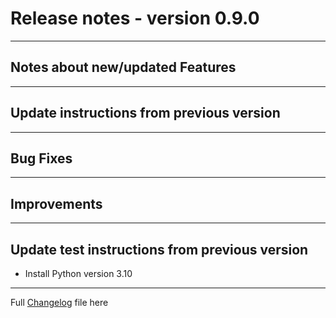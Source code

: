 # Release notes - version 0.9.0

---

## Notes about new/updated Features

---
## Update instructions from previous version

---
## Bug Fixes


---

## Improvements

 

---
## Update test instructions from previous version

- Install Python version 3.10


---
Full [Changelog](/CHANGELOG.md) file here
